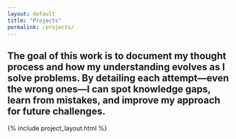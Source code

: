 ```yaml
---
layout: default
title: "Projects"
permalink: /projects/
---
```


## The goal of this work is to document my thought process and how my understanding evolves as I solve problems. By detailing each attempt—even the wrong ones—I can spot knowledge gaps, learn from mistakes, and improve my approach for future challenges. ##

{% include project_layout.html %}
